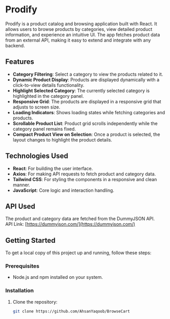 # Prodify

Prodify is a product catalog and browsing application built with React. It allows users to browse products by categories, view detailed product information, and experience an intuitive UI. The app fetches product data from an external API, making it easy to extend and integrate with any backend.

## Features

- **Category Filtering**: Select a category to view the products related to it.
- **Dynamic Product Display**: Products are displayed dynamically with a click-to-view details functionality.
- **Highlight Selected Category**: The currently selected category is highlighted in the category panel.
- **Responsive Grid**: The products are displayed in a responsive grid that adjusts to screen size.
- **Loading Indicators**: Shows loading states while fetching categories and products.
- **Scrollable Product List**: Product grid scrolls independently while the category panel remains fixed.
- **Compact Product View on Selection**: Once a product is selected, the layout changes to highlight the product details.

## Technologies Used

- **React**: For building the user interface.
- **Axios**: For making API requests to fetch product and category data.
- **Tailwind CSS**: For styling the components in a responsive and clean manner.
- **JavaScript**: Core logic and interaction handling.

## API Used

The product and category data are fetched from the DummyJSON API.  
API Link: [https://dummyjson.com/](https://dummyjson.com/)

## Getting Started

To get a local copy of this project up and running, follow these steps:

### Prerequisites

- Node.js and npm installed on your system.

### Installation

1. Clone the repository:
   ```bash
   git clone https://github.com/AhsanYaqoob/BrowseCart
